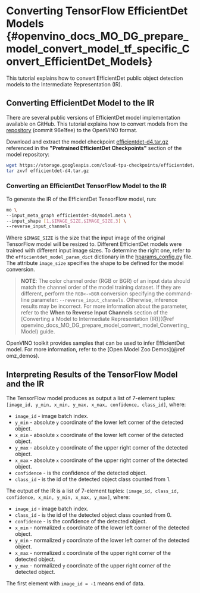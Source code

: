 # Converting TensorFlow EfficientDet Models {#openvino_docs_MO_DG_prepare_model_convert_model_tf_specific_Convert_EfficientDet_Models}

This tutorial explains how to convert EfficientDet public object detection models to the Intermediate Representation (IR).

## <a name="efficientdet-to-ir"></a>Converting EfficientDet Model to the IR

There are several public versions of EfficientDet model implementation available on GitHub. This tutorial explains how to
convert models from the [repository](https://github.com/google/automl/tree/master/efficientdet)
 (commit 96e1fee) to the OpenVINO format.

Download and extract the model checkpoint [efficientdet-d4.tar.gz](https://storage.googleapis.com/cloud-tpu-checkpoints/efficientdet/coco2/efficientdet-d4.tar.gz) referenced in the **"Pretrained EfficientDet Checkpoints"** section of the model repository:

```sh
wget https://storage.googleapis.com/cloud-tpu-checkpoints/efficientdet/coco2/efficientdet-d4.tar.gz
tar zxvf efficientdet-d4.tar.gz
```

### Converting an EfficientDet TensorFlow Model to the IR

To generate the IR of the EfficientDet TensorFlow model, run:<br>

```sh
mo \
--input_meta_graph efficientdet-d4/model.meta \
--input_shape [1,$IMAGE_SIZE,$IMAGE_SIZE,3] \
--reverse_input_channels
```

Where `$IMAGE_SIZE` is the size that the input image of the original TensorFlow model will be resized to. Different
EfficientDet models were trained with different input image sizes. To determine the right one, refer to the `efficientdet_model_param_dict`
dictionary in the [hparams_config.py](https://github.com/google/automl/blob/96e1fee/efficientdet/hparams_config.py#L304) file.
The attribute `image_size` specifies the shape to be defined for the model conversion.

> **NOTE**: The color channel order (RGB or BGR) of an input data should match the channel order of the model training dataset. If they are different, perform the `RGB<->BGR` conversion specifying the command-line parameter: `--reverse_input_channels`. Otherwise, inference results may be incorrect. For more information about the parameter, refer to the **When to Reverse Input Channels** section of the [Converting a Model to Intermediate Representation (IR)](@ref openvino_docs_MO_DG_prepare_model_convert_model_Converting_Model) guide.

OpenVINO toolkit provides samples that can be used to infer EfficientDet model. 
For more information, refer to the [Open Model Zoo Demos](@ref omz_demos).

## <a name="efficientdet-ir-results-interpretation"></a>Interpreting Results of the TensorFlow Model and the IR

The TensorFlow model produces as output a list of 7-element tuples: `[image_id, y_min, x_min, y_max, x_max, confidence, class_id]`, where:
* `image_id` - image batch index.
* `y_min` - absolute `y` coordinate of the lower left corner of the detected object.
* `x_min` - absolute `x` coordinate of the lower left corner of the detected object.
* `y_max` - absolute `y` coordinate of the upper right corner of the detected object.
* `x_max` - absolute `x` coordinate of the upper right corner of the detected object.
* `confidence` - is the confidence of the detected object.
* `class_id` - is the id of the detected object class counted from 1.

The output of the IR is a list of 7-element tuples: `[image_id, class_id, confidence, x_min, y_min, x_max, y_max]`, where:
* `image_id` - image batch index.
* `class_id` - is the id of the detected object class counted from 0.
* `confidence` - is the confidence of the detected object.
* `x_min` - normalized `x` coordinate of the lower left corner of the detected object.
* `y_min` - normalized `y` coordinate of the lower left corner of the detected object.
* `x_max` - normalized `x` coordinate of the upper right corner of the detected object.
* `y_max` - normalized `y` coordinate of the upper right corner of the detected object.

The first element with `image_id = -1` means end of data.
